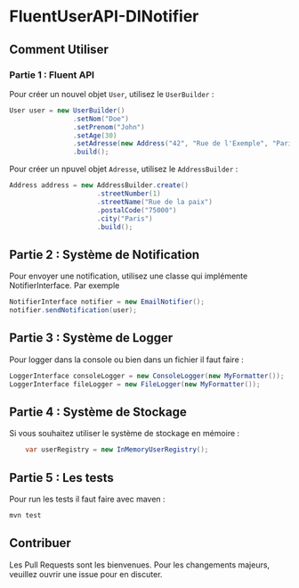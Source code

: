 # FluentUserAPI-DINotifier


## Comment Utiliser

### Partie 1 : Fluent API

Pour créer un nouvel objet `User`, utilisez le `UserBuilder` :

```java
User user = new UserBuilder()
                .setNom("Doe")
                .setPrenom("John")
                .setAge(30)
                .setAdresse(new Address("42", "Rue de l'Exemple", "Paris"))
                .build();
```

Pour créer un npuvel objet `Adresse`, utilisez le `AddressBuilder` :

```java
Address address = new AddressBuilder.create()
                      .streetNumber(1)
                      .streetName("Rue de la paix")
                      .postalCode("75000")
                      .city("Paris")
                      .build();
```

## Partie 2 : Système de Notification

Pour envoyer une notification, utilisez une classe qui implémente NotifierInterface. Par exemple 

```java
NotifierInterface notifier = new EmailNotifier();
notifier.sendNotification(user);
```

## Partie 3 : Système de Logger

Pour logger dans la console ou bien dans un fichier il faut faire : 

```java
LoggerInterface consoleLogger = new ConsoleLogger(new MyFormatter());
LoggerInterface fileLogger = new FileLogger(new MyFormatter());
```

## Partie 4 : Système de Stockage

Si vous souhaitez utiliser le système de stockage en mémoire :

```java
    var userRegistry = new InMemoryUserRegistry();
```

## Partie 5 : Les tests

Pour run les tests il faut faire avec maven : 

```sh
mvn test
```

## Contribuer

Les Pull Requests sont les bienvenues. Pour les changements majeurs, veuillez ouvrir une issue pour en discuter.
